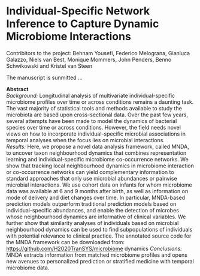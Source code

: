# Individual-Specific Network Inference to Capture Dynamic Microbiome Interactions

Contribitors to the project:
Behnam Yousefi, Federico Melograna, Gianluca Galazzo, Niels van Best, Monique Mommers, John Penders, Benno Schwikowski and Kristel van Steen

The manuscript is sunmitted ...

**Abstract**\
*Background:* Longitudinal analysis of multivariate individual-specific microbiome profiles over time or across conditions remains a daunting task. The vast majority of statistical tools and methods available to study the microbiota are based upon cross-sectional data. Over the past few years, several attempts have been made to model the dynamics of bacterial species over time or across conditions. However, the field needs novel views on how to incorporate individual-specific microbial associations in temporal analyses when the focus lies on microbial interactions.\
*Results:* Here, we propose a novel data analysis framework, called MNDA, to uncover taxon neighbourhood dynamics that combines representation learning and individual-specific microbiome co-occurrence networks. We show that tracking local neighbourhood dynamics in microbiome interaction or co-occurrence networks can yield complementary information to standard approaches that only use microbial abundances or pairwise microbial interactions. We use cohort data on infants for whom microbiome data was available at 6 and 9 months after birth, as well as information on mode of delivery and diet changes over time. In particular, MNDA-based prediction models outperform traditional prediction models based on individual-specific abundances, and enable the detection of microbes whose neighbourhood dynamics are informative of clinical variables. We further show that similarity analyses of individuals based on microbial neighbourhood dynamics can be used to find subpopulations of individuals with potential relevance to clinical practice. The annotated source code for the MNDA framework can be downloaded from: https://github.com/H2020TranSYS/microbiome dynamics
*Conclusions:* MNDA extracts information from matched microbiome profiles and opens new avenues to personalized prediction or stratified medicine with temporal microbiome data.
